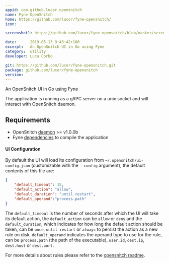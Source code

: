 ```yaml
---
appid: com.github.lucor.opensnitch
name: Fyne OpenSnitch
home: https://github.com/lucor/fyne-opensnitch/
icon:

screenshot1: https://github.com/lucor/fyne-opensnitch/blob/master/screenshot/ask_rule.png?raw=true

date:      2019-05-13 9:43:42+100
excerpt:   An OpenSnitch UI in Go using Fyne
category:  utility
developer: Luca Corbo

git: https://github.com/lucor/fyne-opensnitch.git
package: github.com/lucor/fyne-opensnitch
version: 
---
```


An OpenSnitch UI in Go using Fyne

The application is running as a gRPC server on a unix socket and will interact with OpenSnitch daemon.

## Requirements

- OpenSnitch [daemon](https://github.com/evilsocket/opensnitch#daemon) >= v1.0.0b
- Fyne [dependencies](https://github.com/fyne-io/fyne#prerequisites) to compile the application

#### UI Configuration

By default the UI will load its configuration from `~/.opensnitch/ui-config.json` (customizable with the `--config` argument), the default contents of this file are:

```json
{
    "default_timeout": 15,
    "default_action": "allow",
    "default_duration": "until restart",
    "default_operand":"process.path"
}
```

The `default_timeout` is the number of seconds after which the UI will take its
default action, the `default_action` can be `allow` or `deny` and the
`default_duration`, which indicates for how long the default action should be
taken, can be `once`, `until restart` or `always` to persist the action as a new
rule on disk. `default_operand` indicates the operand type to use for
the rule, can be `process.path` (the path of the executable), `user.id`,
`dest.ip`, `dest.host` or `dest.port`.

For more details about rules please refer to the [opensnitch readme](https://github.com/evilsocket/opensnitch/blob/master/README.md#rules).
 
